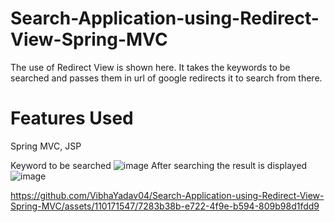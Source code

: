 # Search-Application-using-Redirect-View-Spring-MVC
The use of Redirect View is shown here. It takes the keywords to be searched and passes them in url of google redirects it to search from there.

# Features Used
Spring MVC, JSP

Keyword to be searched
![image](https://github.com/VibhaYadav04/Search-Application-using-Redirect-View-Spring-MVC/assets/110171547/5f860e0c-b79d-49a2-bcf0-9441ccb9ae67)
After searching the result is displayed
![image](https://github.com/VibhaYadav04/Search-Application-using-Redirect-View-Spring-MVC/assets/110171547/67939842-e471-4a49-8ea6-7b35ec177640)





https://github.com/VibhaYadav04/Search-Application-using-Redirect-View-Spring-MVC/assets/110171547/7283b38b-e722-4f9e-b594-809b98d1fdd9

